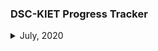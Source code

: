 ### DSC-KIET Progress Tracker 
<details>
  <summary>July, 2020</summary>
  
  |Day|What did you work on?|Link|
  |---|---|---|
  |1| - | - |
  |2| - | - |
  |3| - | - |
  |4| - | - |
  |5| - | - |
  |6| - | - |
  |7| - | - |
  |8| - | - |
  |9| - | - |
  |10| - | - |
  |11|Learned Jobs & Job Status Handling, Solved [CF] 1157A, 1165A| - |
  |12|Implementation of parallel background tasks using Async() & Await(), Solved [CF] 427B| - |
  |13|Fixed my first issue in an open source project (AnitaB.org), Solved [CF] 767A| - |
  |14|Solved [CF] 227B| - |
  |15|Reported an issue in AnitaB.org Android App, Solved [CF] 1038B, 534A| - |
  |16|Fixed my first issue in an open source project (AnitaB.org), Solved [CF] 545B, 1030B| - |
  |17|Created Dark theme for covid tracker, Solved [CF] 166A| - |
  |18|Designed a page for flutter app of covid project, Solved [CF] 835B| - |
  |19| - | - |
  |20| - | - |
  |21| - | - |
  |22| - | - |
  |23| - | - |
  |24| - | - |
  |25| - | - |
  |26| - | - |
  |27| - | - |
  |28| - | - |
  |29| - | - |
  |30| - | - |
  |31| - | - |
  
  
 </details>
